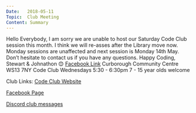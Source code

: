 ```yaml
---
Date:   2018-05-11
Topic:  Club Meeting
Content: Summary
---
```

Hello Everybody, I am sorry we are unable to host our Saturday Code Club session this month. I think we will re-asses after the Library move now. Monday sessions are unaffected and next session is Monday 14th May. Don’t hesitate to contact us if you have any questions. Happy Coding, Stewart & Johnathon 😊
[Facebook Link](https://www.facebook.com/1481985248595237/posts/1541258649334563/)
Curborough Community Centre
WS13 7NY
Code Club
Wednesdays 5:30 - 6:30pm
7 - 15 year olds welcome

Club Links:
[Code Club Website](https://lichfield-code-club.github.io/)

[Facebook Page](https://www.facebook.com/LichfieldCoders)

[Discord club messages](https://discord.gg/szz6xGK)
